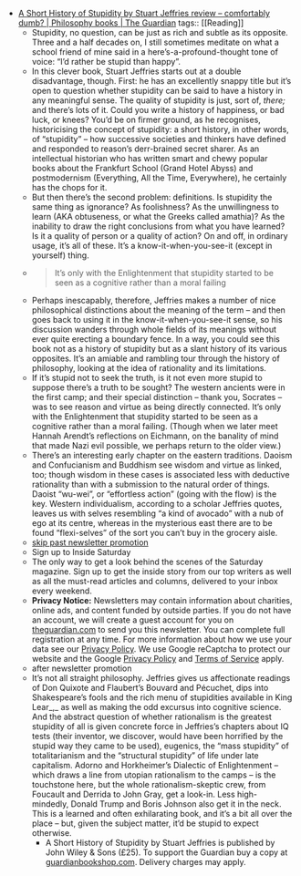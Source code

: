 - [A Short History of Stupidity by Stuart Jeffries review – comfortably dumb? | Philosophy books | The Guardian](https://www.theguardian.com/books/2025/sep/02/a-short-history-of-stupidity-by-stuart-jeffries-review-comfortably-dumb)
  tags:: [[Reading]]
	- Stupidity, no question, can be just as rich and subtle as its opposite. Three and a half decades on, I still sometimes meditate on what a school friend of mine said in a here’s-a-profound-thought tone of voice: “I’d rather be stupid than happy”.
	- In this clever book, Stuart Jeffries starts out at a double disadvantage, though. First: he has an excellently snappy title but it’s open to question whether stupidity can be said to have a history in any meaningful sense. The quality of stupidity is just, sort of, _there;_ and there’s lots of it. Could you write a history of happiness, or bad luck, or knees? You’d be on firmer ground, as he recognises, historicising the concept of stupidity: a short history, in other words, of “stupidity” – how successive societies and thinkers have defined and responded to reason’s derr-brained secret sharer. As an intellectual historian who has written smart and chewy popular books about the Frankfurt School (Grand Hotel Abyss) and postmodernism (Everything, All the Time, Everywhere), he certainly has the chops for it.
	- But then there’s the second problem: definitions. Is stupidity the same thing as ignorance? As foolishness? As the unwillingness to learn (AKA obtuseness, or what the Greeks called amathia)? As the inability to draw the right conclusions from what you have learned? Is it a quality of person or a quality of action? On and off, in ordinary usage, it’s all of these. It’s a know-it-when-you-see-it (except in yourself) thing.
	- > It’s only with the Enlightenment that stupidity started to be seen as a cognitive rather than a moral failing
	- Perhaps inescapably, therefore, Jeffries makes a number of nice philosophical distinctions about the meaning of the term – and then goes back to using it in the know-it-when-you-see-it sense, so his discussion wanders through whole fields of its meanings without ever quite erecting a boundary fence. In a way, you could see this book not as a history of stupidity but as a slant history of its various opposites. It’s an amiable and rambling tour through the history of philosophy, looking at the idea of rationality and its limitations.
	- If it’s stupid not to seek the truth, is it not even more stupid to suppose there’s a truth to be sought? The western ancients were in the first camp; and their special distinction – thank you, Socrates – was to see reason and virtue as being directly connected. It’s only with the Enlightenment that stupidity started to be seen as a cognitive rather than a moral failing. (Though when we later meet Hannah Arendt’s reflections on Eichmann, on the banality of mind that made Nazi evil possible, we perhaps return to the older view.)
	- There’s an interesting early chapter on the eastern traditions. Daoism and Confucianism and Buddhism see wisdom and virtue as linked, too; though wisdom in these cases is associated less with deductive rationality than with a submission to the natural order of things. Daoist “wu-wei”, or “effortless action” (going with the flow) is the key. Western individualism, according to a scholar Jeffries quotes, leaves us with selves resembling “a kind of avocado” with a nub of ego at its centre, whereas in the mysterious east there are to be found “flexi-selves” of the sort you can’t buy in the grocery aisle.
	- [skip past newsletter promotion](https://www.theguardian.com/books/2025/sep/02/a-short-history-of-stupidity-by-stuart-jeffries-review-comfortably-dumb#EmailSignup-skip-link-7)
	- Sign up to Inside Saturday
	- The only way to get a look behind the scenes of the Saturday magazine. Sign up to get the inside story from our top writers as well as all the must-read articles and columns, delivered to your inbox every weekend.
	- **Privacy Notice:** Newsletters may contain information about charities, online ads, and content funded by outside parties. If you do not have an account, we will create a guest account for you on [theguardian.com](https://www.theguardian.com/) to send you this newsletter. You can complete full registration at any time. For more information about how we use your data see our [Privacy Policy](https://www.theguardian.com/help/privacy-policy). We use Google reCaptcha to protect our website and the Google [Privacy Policy](https://policies.google.com/privacy) and [Terms of Service](https://policies.google.com/terms) apply.
	- after newsletter promotion
	- It’s not all straight philosophy. Jeffries gives us affectionate readings of Don Quixote and Flaubert’s Bouvard and Pécuchet, dips into Shakespeare’s fools and the rich menu of stupidities available in King Lear_,_ as well as making the odd excursus into cognitive science. And the abstract question of whether rationalism is the greatest stupidity of all is given concrete force in Jeffries’s chapters about IQ tests (their inventor, we discover, would have been horrified by the stupid way they came to be used), eugenics, the “mass stupidity” of totalitarianism and the “structural stupidity” of life under late capitalism. Adorno and Horkheimer’s Dialectic of Enlightenment – which draws a line from utopian rationalism to the camps – is the touchstone here, but the whole rationalism-skeptic crew, from Foucault and Derrida to John Gray, get a look-in. Less high-mindedly, Donald Trump and Boris Johnson also get it in the neck. This is a learned and often exhilarating book, and it’s a bit all over the place – but, given the subject matter, it’d be stupid to expect otherwise.
		- A Short History of Stupidity by Stuart Jeffries is published by John Wiley & Sons (£25). To support the Guardian buy a copy at [guardianbookshop.com](https://guardianbookshop.com/a-short-history-of-stupidity-9781509563494/?utm%5Fsource=editoriallink&amp;utm%5Fmedium=merch&amp;utm%5Fcampaign=article). Delivery charges may apply.